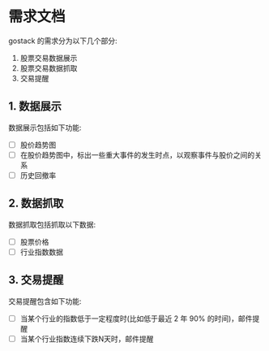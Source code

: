 # 需求文档

gostack 的需求分为以下几个部分:
1. 股票交易数据展示
2. 股票交易数据抓取
3. 交易提醒

## 1. 数据展示
数据展示包括如下功能:
- [ ] 股价趋势图
- [ ] 在股价趋势图中，标出一些重大事件的发生时点，以观察事件与股价之间的关系
- [ ] 历史回撤率

## 2. 数据抓取
数据抓取包括抓取以下数据:
- [ ] 股票价格
- [ ] 行业指数数据

## 3. 交易提醒
交易提醒包含如下功能:
- [ ] 当某个行业的指数低于一定程度时(比如低于最近 2 年 90% 的时间)，邮件提醒
- [ ] 当某个行业指数连续下跌N天时，邮件提醒
